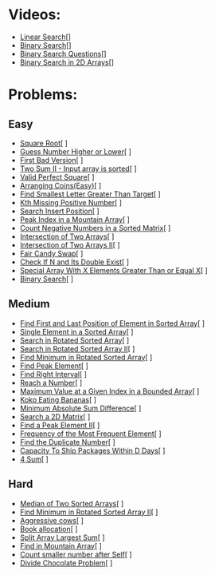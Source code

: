 # Videos:
- [Linear Search](https://youtu.be/_HRA37X8N_Q)[]
- [Binary Search](https://youtu.be/f6UU7V3szVw)[]
- [Binary Search Questions](https://youtu.be/W9QJ8HaRvJQ)[]
- [Binary Search in 2D Arrays](https://youtu.be/enI_KyGLYPo)[]

# Problems:

## Easy
- [Square Root](https://leetcode.com/problems/sqrtx/)[ ]
- [Guess Number Higher or Lower](https://leetcode.com/problems/guess-number-higher-or-lower/)[ ]
- [First Bad Version](https://leetcode.com/problems/first-bad-version/)[ ]
- [Two Sum II - Input array is sorted](https://leetcode.com/problems/two-sum-ii-input-array-is-sorted/)[ ]
- [Valid Perfect Square](https://leetcode.com/problems/valid-perfect-square/)[ ]
- [Arranging Coins(Easy)](https://leetcode.com/problems/arranging-coins/)[ ]
- [Find Smallest Letter Greater Than Target](https://leetcode.com/problems/find-smallest-letter-greater-than-target/)[ ]
- [Kth Missing Positive Number](https://leetcode.com/problems/kth-missing-positive-number/)[ ]
- [Search Insert Position](https://leetcode.com/problems/search-insert-position/)[ ]
- [Peak Index in a Mountain Array](https://leetcode.com/problems/peak-index-in-a-mountain-array/)[ ]
- [Count Negative Numbers in a Sorted Matrix](https://leetcode.com/problems/count-negative-numbers-in-a-sorted-matrix/)[ ]
- [Intersection of Two Arrays](https://leetcode.com/problems/intersection-of-two-arrays/)[ ]
- [Intersection of Two Arrays II](https://leetcode.com/problems/intersection-of-two-arrays-ii/)[ ]
- [Fair Candy Swap](https://leetcode.com/problems/fair-candy-swap/)[ ]
- [Check If N and Its Double Exist](https://leetcode.com/problems/check-if-n-and-its-double-exist/)[ ]
- [Special Array With X Elements Greater Than or Equal X](https://leetcode.com/problems/special-array-with-x-elements-greater-than-or-equal-x/)[ ]
- [Binary Search](https://leetcode.com/problems/binary-search/)[ ]

## Medium
- [Find First and Last Position of Element in Sorted Array](https://leetcode.com/problems/find-first-and-last-position-of-element-in-sorted-array/)[ ]
- [Single Element in a Sorted Array](https://leetcode.com/problems/single-element-in-a-sorted-array/)[ ]
- [Search in Rotated Sorted Array](https://leetcode.com/problems/search-in-rotated-sorted-array/)[ ]
- [Search in Rotated Sorted Array II](https://leetcode.com/problems/search-in-rotated-sorted-array-ii/)[ ]
- [Find Minimum in Rotated Sorted Array](https://leetcode.com/problems/find-minimum-in-rotated-sorted-array/)[ ]
- [Find Peak Element](https://leetcode.com/problems/find-peak-element/)[ ]
- [Find Right Interval](https://leetcode.com/problems/find-right-interval/)[ ]
- [Reach a Number](https://leetcode.com/problems/reach-a-number/)[ ]
- [Maximum Value at a Given Index in a Bounded Array](https://leetcode.com/problems/maximum-value-at-a-given-index-in-a-bounded-array/)[ ]
- [Koko Eating Bananas](https://leetcode.com/problems/koko-eating-bananas/)[ ]
- [Minimum Absolute Sum Difference](https://leetcode.com/problems/minimum-absolute-sum-difference/)[ ]
- [Search a 2D Matrix](https://leetcode.com/problems/search-a-2d-matrix/)[ ]
- [Find a Peak Element II](https://leetcode.com/problems/find-a-peak-element-ii/)[ ]
- [Frequency of the Most Frequent Element](https://leetcode.com/problems/frequency-of-the-most-frequent-element/)[ ]
- [Find the Duplicate Number](https://leetcode.com/problems/find-the-duplicate-number/)[ ]
- [Capacity To Ship Packages Within D Days](https://leetcode.com/problems/capacity-to-ship-packages-within-d-days/)[ ]
- [4 Sum](https://leetcode.com/problems/4sum/)[ ]

## Hard
- [Median of Two Sorted Arrays](https://leetcode.com/problems/median-of-two-sorted-arrays/)[ ]
- [Find Minimum in Rotated Sorted Array II](https://leetcode.com/problems/find-minimum-in-rotated-sorted-array-ii/)[ ]
- [Aggressive cows](https://www.spoj.com/problems/AGGRCOW/)[ ]
- [Book allocation](https://www.geeksforgeeks.org/allocate-minimum-number-pages/)[ ]
- [Split Array Largest Sum](https://leetcode.com/problems/split-array-largest-sum/)[ ]
- [Find in Mountain Array](https://leetcode.com/problems/find-in-mountain-array/)[ ]
- [Count smaller number after Self](https://leetcode.com/problems/count-of-smaller-numbers-after-self/)[ ]
- [Divide Chocolate Problem](https://curiouschild.github.io/leetcode/2019/06/21/divide-chocolate.html)[ ]

